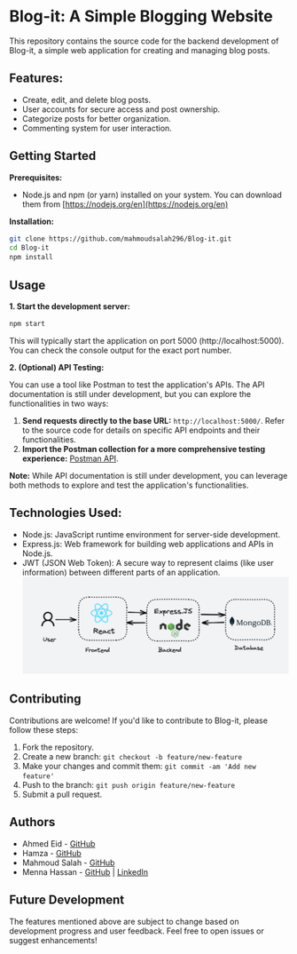 # Blog-it: A Simple Blogging Website

This repository contains the source code for the backend development of Blog-it, a simple web application for creating and managing blog posts.

## Features:

* Create, edit, and delete blog posts.
* User accounts for secure access and post ownership.
* Categorize posts for better organization.
* Commenting system for user interaction.


## Getting Started

**Prerequisites:**

* Node.js and npm (or yarn) installed on your system. You can download them from [https://nodejs.org/en](https://nodejs.org/en)

**Installation:**

```bash
git clone https://github.com/mahmoudsalah296/Blog-it.git
cd Blog-it
npm install
```

## Usage

**1. Start the development server:**

```bash
npm start
```
This will typically start the application on port 5000 (http://localhost:5000). You can check the console output for the exact port number.


**2. (Optional) API Testing:**

You can use a tool like Postman to test the application's APIs. The API documentation is still under development, but you can explore the functionalities in two ways:

1. **Send requests directly to the base URL:** `http://localhost:5000/`. Refer to the source code for details on specific API endpoints and their functionalities.
2. **Import the Postman collection for a more comprehensive testing experience:** [Postman API](https://www.postman.com/mennatallahhxx/workspace/blog-it).

**Note:** While API documentation is still under development, you can leverage both methods to explore and test the application's functionalities.


## Technologies Used:
* Node.js: JavaScript runtime environment for server-side development.
* Express.js: Web framework for building web applications and APIs in Node.js.
* JWT (JSON Web Token): A secure way to represent claims (like user information) between different parts of an application.
![MERN Diagram](uploads/mern_diagram.webp)

## Contributing
Contributions are welcome! If you'd like to contribute to Blog-it, please follow these steps:

1. Fork the repository.
2. Create a new branch: `git checkout -b feature/new-feature`
3. Make your changes and commit them: `git commit -am 'Add new feature'`
4. Push to the branch: `git push origin feature/new-feature`
5. Submit a pull request.

## Authors

- Ahmed Eid - [GitHub](https://github.com/ahmedeid533)
- Hamza - [GitHub](https://github.com/hamza-25)
- Mahmoud Salah - [GitHub](https://github.com/mahmoudsalah296)
- Menna Hassan - [GitHub](https://github.com/MennatAllahhxx) | [LinkedIn](https://www.linkedin.com/in/mennatallahhxx/)

## Future Development
The features mentioned above are subject to change based on development progress and user feedback. Feel free to open issues or suggest enhancements!
